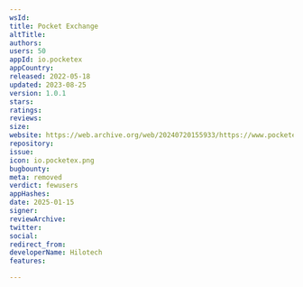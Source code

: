 ```yaml
---
wsId: 
title: Pocket Exchange
altTitle: 
authors: 
users: 50
appId: io.pocketex
appCountry: 
released: 2022-05-18
updated: 2023-08-25
version: 1.0.1
stars: 
ratings: 
reviews: 
size: 
website: https://web.archive.org/web/20240720155933/https://www.pocketexchange.io/
repository: 
issue: 
icon: io.pocketex.png
bugbounty: 
meta: removed
verdict: fewusers
appHashes: 
date: 2025-01-15
signer: 
reviewArchive: 
twitter: 
social: 
redirect_from: 
developerName: Hilotech
features: 

---
```


